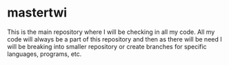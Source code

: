 # mastertwi
This is the main repository where I will be checking in all my code. All my code will always be a part of this repository and then as there will be need I will be breaking into smaller repository or create branches for specific languages, programs, etc.
